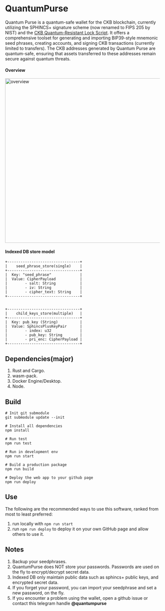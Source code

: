 # QuantumPurse

Quantum Purse is a quantum-safe wallet for the CKB blockchain, currently utilizing the SPHINCS+ signature scheme (now renamed to FIPS 205 by NIST) and the [CKB Quantum-Resistant Lock Script](https://github.com/cryptape/quantum-resistant-lock-script). It offers a comprehensive toolset for generating and importing BIP39-style mnemonic seed phrases, creating accounts, and signing CKB transactions (currently limited to transfers). The CKB addresses generated by Quantum Purse are quantum-safe, ensuring that assets transferred to these addresses remain secure against quantum threats.



#### Overview
<img width="535" alt="overview" src="https://github.com/user-attachments/assets/476323b5-9c75-4fa6-9d96-e004d97e3018" />

#### Indexed DB store model

```
+---------------------------------+
|    seed_phrase_store(single)    |
+---------------------------------+
|  Key: "seed_phrase"             |
|  Value: CipherPayload           |
|        - salt: String           |
|        - iv: String             |
|        - cipher_text: String    |
+---------------------------------+


+---------------------------------+
|    child_keys_store(multiple)   |
+---------------------------------+
|  Key: pub_key (String)          |
|  Value: SphincsPlusKeyPair      |
|        - index: u32             |
|        - pub_key: String        |
|        - pri_enc: CipherPayload |
+---------------------------------+
```

## Dependencies(major)
1. Rust and Cargo.
2. wasm-pack.
3. Docker Engine/Desktop.
4. Node.

## Build

```shell
# Init git submodule
git submodule update --init

# Install all dependencies
npm install

# Run test
npm run test

# Run in development env
npm run start

# Build a production package
npm run build

# Deploy the web app to your github page
npm run deploy
```

## Use

The following are the recommended ways to use this software, ranked from most to least preferred:
1. run locally with `npm run start`
2. run `npm run deploy` to deploy it on your own GitHub page and allow others to use it.

## Notes

1. Backup your seedphrases.
2. QuantumPurse does NOT store your passwords. Passwords are used on the fly to encrypt/decrypt secret data.
3. Indexed DB only maintain public data such as sphincs+ public keys, and encrypted secret data.
4. If you forget your password, you can import your seedphrase and set a new password, on the fly.
5. If you encounter a problem using the wallet, open a github issue or contact this telegram handle **@quantumpurse**
